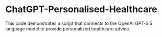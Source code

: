 # ChatGPT-Personalised-Healthcare
This code demonstrates a script that connects to the OpenAI GPT-3.5 language model to provide personalized healthcare advice.
